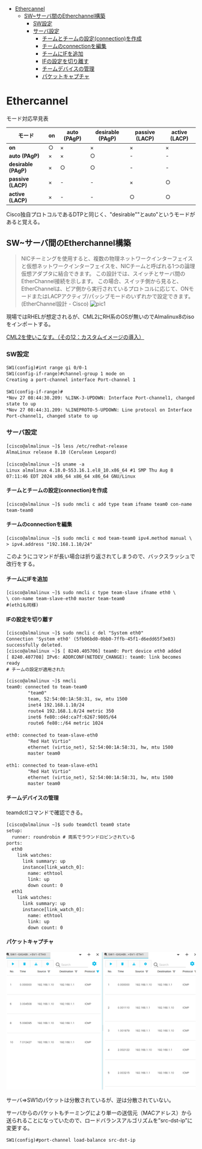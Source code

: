 - [Ethercannel](#ethercannel)
  - [SW~サーバ間のEtherchannel構築](#swサーバ間のetherchannel構築)
    - [SW設定](#sw設定)
    - [サーバ設定](#サーバ設定)
      - [チームとチームの設定(connection)を作成](#チームとチームの設定connectionを作成)
      - [チームのconnectionを編集](#チームのconnectionを編集)
      - [チームにIFを追加](#チームにifを追加)
      - [IFの設定を切り離す](#ifの設定を切り離す)
      - [チームデバイスの管理](#チームデバイスの管理)
      - [パケットキャプチャ](#パケットキャプチャ)

# Ethercannel
モード対応早見表

| モード           | on   | auto (PAgP) | desirable (PAgP) | passive (LACP) | active (LACP) |
|-----------------|------|-------------|------------------|----------------|---------------|
| **on**          | ○    | ×           | ×                | ×              | ×             |
| **auto (PAgP)** | ×    | ×           | ○                | -              | -             |
| **desirable (PAgP)** | × | ○         | ○                | -              | -             |
| **passive (LACP)** | ×  | -           | -                | ×              | ○             |
| **active (LACP)** | ×   | -           | -                | ○              | ○             |

Cisco独自プロトコルであるDTPと同じく、"desirable""とauto"というモードがあると覚える。

## SW~サーバ間のEtherchannel構築

> NICチーミングを使用すると、複数の物理ネットワークインターフェイスと仮想ネットワークインターフェイスを、NICチームと呼ばれる1つの論理仮想アダプタに結合できます。 
この設計では、スイッチとサーバ間のEtherChannel接続を示します。
この場合、スイッチ側から見ると、EtherChannelは、ピア側から実行されているプロトコルに応じて、ONモードまたはLACPアクティブ/パッシブモードのいずれかで設定できます。(EtherChannel設計 - Cisco)
![pic1](https://www.cisco.com/c/dam/en/us/support/docs/lan-switching/gigabit-etherchannel-gec/222012-etherchannel-designs-08.png)

現場ではRHELが想定されるが、CML2にRH系のOSが無いのでAlmalinux8のisoをインポートする。

[CML2を使いこなす。（その12：カスタムイメージの導入）](https://qiita.com/sakai00kou/items/343d3e5782c164367dde)

### SW設定
~~~
SW1(config)#int range gi 0/0-1
SW1(config-if-range)#channel-group 1 mode on
Creating a port-channel interface Port-channel 1

SW1(config-if-range)#
*Nov 27 08:44:30.209: %LINK-3-UPDOWN: Interface Port-channel1, changed state to up
*Nov 27 08:44:31.209: %LINEPROTO-5-UPDOWN: Line protocol on Interface Port-channel1, changed state to up
~~~

### サーバ設定
~~~
[cisco@almalinux ~]$ less /etc/redhat-release
AlmaLinux release 8.10 (Cerulean Leopard)

[cisco@almalinux ~]$ uname -a
Linux almalinux 4.18.0-553.16.1.el8_10.x86_64 #1 SMP Thu Aug 8 07:11:46 EDT 2024 x86_64 x86_64 x86_64 GNU/Linux
~~~

#### チームとチームの設定(connection)を作成
~~~
[cisco@almalinux ~]$ sudo nmcli c add type team ifname team0 con-name team-team0
~~~
#### チームのconnectionを編集
~~~
[cisco@almalinux ~]$ sudo nmcli c mod team-team0 ipv4.method manual \
> ipv4.address "192.168.1.10/24"
~~~
このようにコマンドが長い場合は折り返されてしまうので、バックスラッシュで改行をする。

#### チームにIFを追加
~~~
[cisco@almalinux ~]$ sudo nmcli c type team-slave ifname eth0 \
\ con-name team-slave-eth0 master team-team0
#(eth1も同様)
~~~

#### IFの設定を切り離す
~~~
[cisco@almalinux ~]$ sudo nmcli c del "System eth0"
Connection 'System eth0' (5fb06bd0-0bb0-7ffb-45f1-d6edd65f3e03) successfully deleted.
[cisco@almalinux ~]$ [ 8240.405706] team0: Port device eth0 added
[ 8240.407708] IPv6: ADDRCONF(NETDEV_CHANGE): team0: link becomes ready
# チームの設定が適用された
~~~
~~~
[cisco@almalinux ~]$ nmcli
team0: connected to team-team0
        "team0"
        team, 52:54:00:1A:58:31, sw, mtu 1500
        inet4 192.168.1.10/24
        route4 192.168.1.0/24 metric 350
        inet6 fe80::d4d:ca7f:6267:9805/64
        route6 fe80::/64 metric 1024

eth0: connected to team-slave-eth0
        "Red Hat Virtio"
        ethernet (virtio_net), 52:54:00:1A:58:31, hw, mtu 1500
        master team0

eth1: connected to team-slave-eth1
        "Red Hat Virtio"
        ethernet (virtio_net), 52:54:00:1A:58:31, hw, mtu 1500
        master team0
~~~

#### チームデバイスの管理
teamdctlコマンドで確認できる。
~~~
[cisco@almalinux ~]$ sudo teamdctl team0 state
setup:
  runner: roundrobin # 両系でラウンドロビンされている
ports:
  eth0
    link watches:
      link summary: up
      instance[link_watch_0]:
        name: ethtool
        link: up
        down count: 0
  eth1
    link watches:
      link summary: up
      instance[link_watch_0]:
        name: ethtool
        link: up
        down count: 0
~~~

#### パケットキャプチャ
![pic1](https://raw.githubusercontent.com/220TI/Training-Reports/refs/heads/master/1127/1127_1.png)

サーバ⇒SW1のパケットは分散されているが、逆は分散されていない。

サーバからのパケットもチーミングにより単一の送信元（MACアドレス）から送られることになっていたので、ロードバランスアルゴリズムを”src-dst-ip”に変更する。

~~~
SW1(config)#port-channel load-balance src-dst-ip
~~~